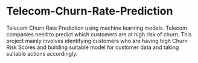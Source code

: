 # Telecom-Churn-Rate-Prediction
Telecom Churn Rate Prediction using machine learning models.
Telecom companies need to predict which customers are at high risk of churn. This project mainly involves 
identifying customers who are having high Churn Risk Scores and building suitable model for customer data and taking 
suitable actions accordingly.

